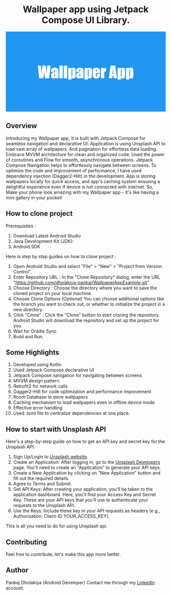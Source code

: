 <h1 align="center">Wallpaper app using Jetpack Compose UI Library.</h1>

<p align="center">
  <img src="https://github.com/dholakiya-pankaj/WallpaperAppExample/blob/master/Wallpaper_App.png" alt="Project Image">
</p>


## Overview

Introducing my Wallpaper app, It is built with Jetpack Compose for seamless navigation and declarative UI. Application is using Unsplash API to load vast array of wallpapers. And pagination for effortless data loading. Embrace MVVM architecture for clean and organized code. Used the power of coroutines and Flow for smooth, asynchronous operations. Jetpack Compose Navigation helps to effortlessly navigate between screens. To optimize the code and improvement of performance, I have used dependency injection (Dagger2-Hilt) in the development. App is storing wallpapers locally for quick access, and app's caching system ensuring a delightful experience even if device is not connected with internet. So, Make your phone look amazing with my Wallpaper app – it's like having a mini gallery in your pocket!

## How to clone project

Prerequisites : 
1. Download Latest Android Studio
2. Java Development Kit (JDK):
3. Android SDK

Here is step by step guides on how to clone project :
1. Open Android Studio and select "File" > "New" > "Project from Version Control".
2. Enter Repository URL :
In the "Clone Repository" dialog, enter the URL "https://github.com/dholakiya-pankaj/WallpaperAppExample.git". 
3. Choose Directory :
Choose the directory where you want to save the cloned project on your local machine.
4. Choose Clone Options (Optional)
You can choose additional options like the branch you want to check out, or whether to initialize the project in a new directory.
5. Click "Clone" :
Click the "Clone" button to start cloning the repository. Android Studio will download the repository and set up the project for you.
6. Wait for Gradle Sync
7. Build and Run.

## Some Highlights
1. Developed using Kotlin
2. Used Jetpack Compose declarative UI
3. Jetpack Compose navigation for navigating between screens
4. MVVM design pattern 
5. Retrofit2 for network calls
6. Dagger2-Hilt for code optimzation and performance improvement
7. Room Database to store wallpapers
8. Caching mechanism to load wallpapers even in offline device mode
9. Effective error handling
10. Used .toml file to centralize dependencies at one place.

## How to start with Unsplash API
Here's a step-by-step guide on how to get an API key and secret key for the Unsplash API:
1. Sign Up/Login to [Unsplash website](https://unsplash.com/).
2. Create an Application:
After logging in, go to the [Unsplash Developers](https://unsplash.com/oauth/applications) page. You'll need to create an "Application" to generate your API keys.
3. Create a New Application by clicking on "New Application" button and fill out the required details.
4. Agree to Terms and Submit.
5. Get API Keys:
After creating your application, you'll be taken to the application dashboard. Here, you'll find your Access Key and Secret Key. These are your API keys that you'll use to authenticate your requests to the Unsplash API.
6. Use the Keys:
Include these key in your API requests as headers (e.g., Authorization: Client-ID YOUR_ACCESS_KEY).

This is all you need to do for using Unsplash api.

## Contributing
Feel free to contribute, let's make this app more better.

## Author
Pankaj Dholakiya (Android Developer)
Contact me through my [LinkedIn](https://www.linkedin.com/in/pankaj-dholakiya-b47a63189/) account.
